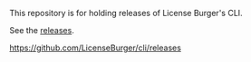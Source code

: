 This repository is for holding releases of License Burger's CLI.

See the [releases](https://github.com/LicenseBurger/cli-releases/releases
).

https://github.com/LicenseBurger/cli/releases
